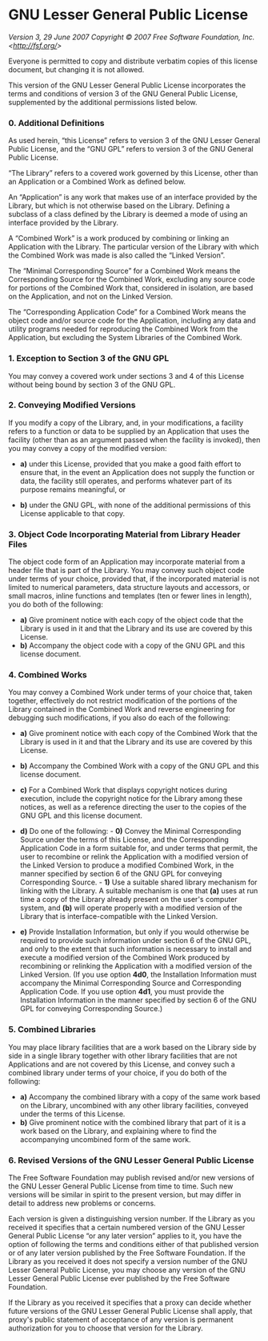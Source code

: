 # GNU Lesser General Public License

_Version 3, 29 June 2007_ _Copyright © 2007 Free Software Foundation, Inc.
&lt;<http://fsf.org/>&gt;_

Everyone is permitted to copy and distribute verbatim copies of this license document, but changing
it is not allowed.

This version of the GNU Lesser General Public License incorporates the terms and conditions of
version 3 of the GNU General Public License, supplemented by the additional permissions listed
below.

### 0. Additional Definitions

As used herein, “this License” refers to version 3 of the GNU Lesser General Public License, and the
“GNU GPL” refers to version 3 of the GNU General Public License.

“The Library” refers to a covered work governed by this License, other than an Application or a
Combined Work as defined below.

An “Application” is any work that makes use of an interface provided by the Library, but which is
not otherwise based on the Library. Defining a subclass of a class defined by the Library is deemed
a mode of using an interface provided by the Library.

A “Combined Work” is a work produced by combining or linking an Application with the Library. The
particular version of the Library with which the Combined Work was made is also called the “Linked
Version”.

The “Minimal Corresponding Source” for a Combined Work means the Corresponding Source for the
Combined Work, excluding any source code for portions of the Combined Work that, considered in
isolation, are based on the Application, and not on the Linked Version.

The “Corresponding Application Code” for a Combined Work means the object code and/or source code
for the Application, including any data and utility programs needed for reproducing the Combined
Work from the Application, but excluding the System Libraries of the Combined Work.

### 1. Exception to Section 3 of the GNU GPL

You may convey a covered work under sections 3 and 4 of this License without being bound by section
3 of the GNU GPL.

### 2. Conveying Modified Versions

If you modify a copy of the Library, and, in your modifications, a facility refers to a function or
data to be supplied by an Application that uses the facility (other than as an argument passed when
the facility is invoked), then you may convey a copy of the modified version:

-   **a)** under this License, provided that you make a good faith effort to ensure that, in the
    event an Application does not supply the function or data, the facility still operates, and
    performs whatever part of its purpose remains meaningful, or

-   **b)** under the GNU GPL, with none of the additional permissions of this License applicable to
    that copy.

### 3. Object Code Incorporating Material from Library Header Files

The object code form of an Application may incorporate material from a header file that is part of
the Library. You may convey such object code under terms of your choice, provided that, if the
incorporated material is not limited to numerical parameters, data structure layouts and accessors,
or small macros, inline functions and templates (ten or fewer lines in length), you do both of the
following:

-   **a)** Give prominent notice with each copy of the object code that the Library is used in it
    and that the Library and its use are covered by this License.
-   **b)** Accompany the object code with a copy of the GNU GPL and this license document.

### 4. Combined Works

You may convey a Combined Work under terms of your choice that, taken together, effectively do not
restrict modification of the portions of the Library contained in the Combined Work and reverse
engineering for debugging such modifications, if you also do each of the following:

-   **a)** Give prominent notice with each copy of the Combined Work that the Library is used in it
    and that the Library and its use are covered by this License.

-   **b)** Accompany the Combined Work with a copy of the GNU GPL and this license document.

-   **c)** For a Combined Work that displays copyright notices during execution, include the
    copyright notice for the Library among these notices, as well as a reference directing the user
    to the copies of the GNU GPL and this license document.

-   **d)** Do one of the following: - **0)** Convey the Minimal Corresponding Source under the terms
    of this License, and the Corresponding Application Code in a form suitable for, and under terms
    that permit, the user to recombine or relink the Application with a modified version of the
    Linked Version to produce a modified Combined Work, in the manner specified by section 6 of the
    GNU GPL for conveying Corresponding Source. - **1)** Use a suitable shared library mechanism for
    linking with the Library. A suitable mechanism is one that **(a)** uses at run time a copy of
    the Library already present on the user's computer system, and **(b)** will operate properly
    with a modified version of the Library that is interface-compatible with the Linked Version.

-   **e)** Provide Installation Information, but only if you would otherwise be required to provide
    such information under section 6 of the GNU GPL, and only to the extent that such information is
    necessary to install and execute a modified version of the Combined Work produced by recombining
    or relinking the Application with a modified version of the Linked Version. (If you use option
    **4d0**, the Installation Information must accompany the Minimal Corresponding Source and
    Corresponding Application Code. If you use option **4d1**, you must provide the Installation
    Information in the manner specified by section 6 of the GNU GPL for conveying Corresponding
    Source.)

### 5. Combined Libraries

You may place library facilities that are a work based on the Library side by side in a single
library together with other library facilities that are not Applications and are not covered by this
License, and convey such a combined library under terms of your choice, if you do both of the
following:

-   **a)** Accompany the combined library with a copy of the same work based on the Library,
    uncombined with any other library facilities, conveyed under the terms of this License.
-   **b)** Give prominent notice with the combined library that part of it is a work based on the
    Library, and explaining where to find the accompanying uncombined form of the same work.

### 6. Revised Versions of the GNU Lesser General Public License

The Free Software Foundation may publish revised and/or new versions of the GNU Lesser General
Public License from time to time. Such new versions will be similar in spirit to the present
version, but may differ in detail to address new problems or concerns.

Each version is given a distinguishing version number. If the Library as you received it specifies
that a certain numbered version of the GNU Lesser General Public License “or any later version”
applies to it, you have the option of following the terms and conditions either of that published
version or of any later version published by the Free Software Foundation. If the Library as you
received it does not specify a version number of the GNU Lesser General Public License, you may
choose any version of the GNU Lesser General Public License ever published by the Free Software
Foundation.

If the Library as you received it specifies that a proxy can decide whether future versions of the
GNU Lesser General Public License shall apply, that proxy's public statement of acceptance of any
version is permanent authorization for you to choose that version for the Library.
